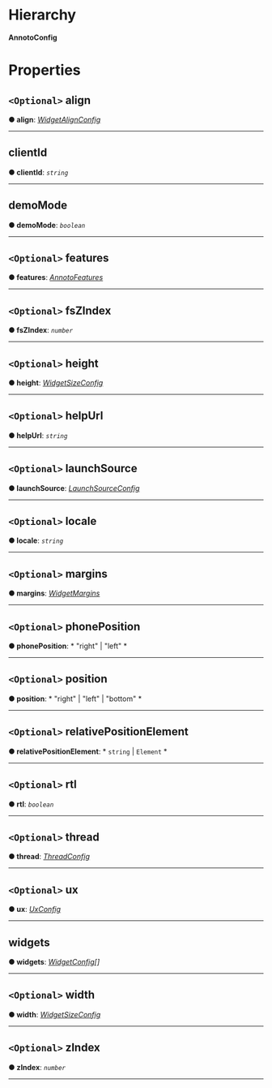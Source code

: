 

# Hierarchy

**AnnotoConfig**

# Properties

<a id="align"></a>

## `<Optional>` align

**● align**: *[WidgetAlignConfig](annotoconfig.widgetalignconfig.md)*

___
<a id="clientid"></a>

##  clientId

**● clientId**: *`string`*

___
<a id="demomode"></a>

##  demoMode

**● demoMode**: *`boolean`*

___
<a id="features"></a>

## `<Optional>` features

**● features**: *[AnnotoFeatures](annotoconfig.annotofeatures.md)*

___
<a id="fszindex"></a>

## `<Optional>` fsZIndex

**● fsZIndex**: *`number`*

___
<a id="height"></a>

## `<Optional>` height

**● height**: *[WidgetSizeConfig](annotoconfig.widgetsizeconfig.md)*

___
<a id="helpurl"></a>

## `<Optional>` helpUrl

**● helpUrl**: *`string`*

___
<a id="launchsource"></a>

## `<Optional>` launchSource

**● launchSource**: *[LaunchSourceConfig](annotoconfig.launchsourceconfig.md)*

___
<a id="locale"></a>

## `<Optional>` locale

**● locale**: *`string`*

___
<a id="margins"></a>

## `<Optional>` margins

**● margins**: *[WidgetMargins](annotoconfig.widgetmargins.md)*

___
<a id="phoneposition"></a>

## `<Optional>` phonePosition

**● phonePosition**: * "right" &#124; "left"
*

___
<a id="position"></a>

## `<Optional>` position

**● position**: * "right" &#124; "left" &#124; "bottom"
*

___
<a id="relativepositionelement"></a>

## `<Optional>` relativePositionElement

**● relativePositionElement**: * `string` &#124; `Element`
*

___
<a id="rtl"></a>

## `<Optional>` rtl

**● rtl**: *`boolean`*

___
<a id="thread"></a>

## `<Optional>` thread

**● thread**: *[ThreadConfig](annotoconfig.threadconfig.md)*

___
<a id="ux"></a>

## `<Optional>` ux

**● ux**: *[UxConfig](annotoconfig.uxconfig.md)*

___
<a id="widgets"></a>

##  widgets

**● widgets**: *[WidgetConfig](annotoconfig.widgetconfig.md)[]*

___
<a id="width"></a>

## `<Optional>` width

**● width**: *[WidgetSizeConfig](annotoconfig.widgetsizeconfig.md)*

___
<a id="zindex"></a>

## `<Optional>` zIndex

**● zIndex**: *`number`*

___

